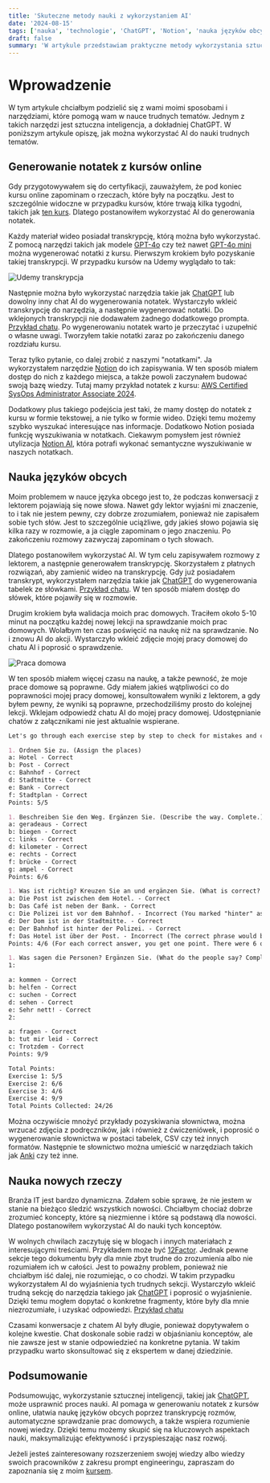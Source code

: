 ```yaml
---
title: 'Skuteczne metody nauki z wykorzystaniem AI'
date: '2024-08-15'
tags: ['nauka', 'technologie', 'ChatGPT', 'Notion', 'nauka języków obcych', 'notatki', 'efektywna nauka']
draft: false
summary: 'W artykule przedstawiam praktyczne metody wykorzystania sztucznej inteligencji, w tym ChatGPT, do nauki. Opisuję, jak AI może wspierać tworzenie notatek z kursów online, ułatwiać naukę języków obcych oraz pomagać w zrozumieniu skomplikowanych koncepcji. Dzięki tym narzędziom możliwe jest efektywne przyswajanie wiedzy i budowanie solidnej bazy informacji.'
---
```


# Wprowadzenie
W tym artykule chciałbym podzielić się z wami moimi sposobami i narzędziami, które pomogą wam w nauce trudnych tematów. Jednym z takich narzędzi jest sztuczna inteligencja, a dokładniej ChatGPT. W poniższym artykule opiszę, jak można wykorzystać AI do nauki trudnych tematów.

## Generowanie notatek z kursów online
Gdy przygotowywałem się do certyfikacji, zauważyłem, że pod koniec kursu online zapominam o rzeczach, które były na początku. Jest to szczególnie widoczne w przypadku kursów, które trwają kilka tygodni, takich jak [ten kurs](https://www.udemy.com/course/aws-certified-solutions-architect-associate-saa-c03). Dlatego postanowiłem wykorzystać AI do generowania notatek.

Każdy materiał wideo posiadał transkrypcję, którą można było wykorzystać. Z pomocą narzędzi takich jak modele [GPT-4o](https://platform.openai.com/docs/models/gpt-4o) czy też nawet [GPT-4o mini](https://platform.openai.com/docs/models/gpt-4o-mini) można wygenerować notatki z kursu. Pierwszym krokiem było pozyskanie takiej transkrypcji. W przypadku kursów na Udemy wyglądało to tak:

![Udemy transkrypcja](/blog/skuteczne-metody-nauki-z-ai/transkrypcja.jpg?style=centerme)

Następnie można było wykorzystać narzędzia takie jak [ChatGPT](https://chatgpt.com/) lub dowolny inny chat AI do wygenerowania notatek. Wystarczyło wkleić transkrypcję do narzędzia, a następnie wygenerować notatki. Do wklejonych transkrypcji nie dodawałem żadnego dodatkowego prompta. [Przykład chatu](https://chatgpt.com/share/2d7af9f8-76c2-4ede-8a1f-206b5f7d6055). Po wygenerowaniu notatek warto je przeczytać i uzupełnić o własne uwagi. Tworzyłem takie notatki zaraz po zakończeniu danego rozdziału kursu.

Teraz tylko pytanie, co dalej zrobić z naszymi "notatkami". Ja wykorzystałem narzędzie [Notion](https://www.notion.so/) do ich zapisywania. W ten sposób miałem dostęp do nich z każdego miejsca, a także powoli zaczynałem budować swoją bazę wiedzy. Tutaj mamy przykład notatek z kursu: [AWS Certified SysOps Administrator Associate 2024](https://shadowed-health-fce.notion.site/AWS-Certified-SysOps-Administrator-Associate-2024-905050c84f37417aaefcb56ea1e533f2).

Dodatkowy plus takiego podejścia jest taki, że mamy dostęp do notatek z kursu w formie tekstowej, a nie tylko w formie wideo. Dzięki temu możemy szybko wyszukać interesujące nas informacje. Dodatkowo Notion posiada funkcję wyszukiwania w notatkach. Ciekawym pomysłem jest również utylizacja [Notion AI](https://www.notion.so/product/ai), która potrafi wykonać semantyczne wyszukiwanie w naszych notatkach.

## Nauka języków obcych
Moim problemem w nauce języka obcego jest to, że podczas konwersacji z lektorem pojawiają się nowe słowa. Nawet gdy lektor wyjaśni mi znaczenie, to i tak nie jestem pewny, czy dobrze zrozumiałem, ponieważ nie zapisałem sobie tych słów. Jest to szczególnie uciążliwe, gdy jakieś słowo pojawia się kilka razy w rozmowie, a ja ciągle zapominam o jego znaczeniu. Po zakończeniu rozmowy zazwyczaj zapominam o tych słowach.

Dlatego postanowiłem wykorzystać AI. W tym celu zapisywałem rozmowy z lektorem, a następnie generowałem transkrypcję. Skorzystałem z płatnych rozwiązań, aby zamienić wideo na transkrypcję. Gdy już posiadałem transkrypt, wykorzystałem narzędzia takie jak [ChatGPT](https://chatgpt.com/) do wygenerowania tabelek ze słówkami. [Przykład chatu](https://chatgpt.com/share/e2225c2d-4e81-4b70-afd8-46d078913b90). W ten sposób miałem dostęp do słówek, które pojawiły się w rozmowie.

Drugim krokiem była walidacja moich prac domowych. Traciłem około 5-10 minut na początku każdej nowej lekcji na sprawdzanie moich prac domowych. Wolałbym ten czas poświęcić na naukę niż na sprawdzanie. No i znowu AI do akcji. Wystarczyło wkleić zdjęcie mojej pracy domowej do chatu AI i poprosić o sprawdzenie.

![Praca domowa](/blog/skuteczne-metody-nauki-z-ai/praca-domowa.jpg?style=centerme)

W ten sposób miałem więcej czasu na naukę, a także pewność, że moje prace domowe są poprawne. Gdy miałem jakieś wątpliwości co do poprawności mojej pracy domowej, konsultowałem wyniki z lektorem, a gdy byłem pewny, że wyniki są poprawne, przechodziliśmy prosto do kolejnej lekcji. Wklejam odpowiedź chatu AI do mojej pracy domowej. Udostępnianie chatów z załącznikami nie jest aktualnie wspierane.

```markdown
Let's go through each exercise step by step to check for mistakes and calculate your points.

1. Ordnen Sie zu. (Assign the places)
a: Hotel - Correct
b: Post - Correct
c: Bahnhof - Correct
d: Stadtmitte - Correct
e: Bank - Correct
f: Stadtplan - Correct
Points: 5/5

1. Beschreiben Sie den Weg. Ergänzen Sie. (Describe the way. Complete.)
a: geradeaus - Correct
b: biegen - Correct
c: links - Correct
d: kilometer - Correct
e: rechts - Correct
f: brücke - Correct
g: ampel - Correct
Points: 6/6

1. Was ist richtig? Kreuzen Sie an und ergänzen Sie. (What is correct? Check and complete.)
a: Die Post ist zwischen dem Hotel. - Correct
b: Das Café ist neben der Bank. - Correct
c: Die Polizei ist vor dem Bahnhof. - Incorrect (You marked "hinter" as correct. The text says "vor dem Bahnhof," so this is incorrect.)
d: Der Dom ist in der Stadtmitte. - Correct
e: Der Bahnhof ist hinter der Polizei. - Correct
f: Das Hotel ist über der Post. - Incorrect (The correct phrase would be "über der Post," but it seems to have a small mistake in completion; the article "der" is not completed.)
Points: 4/6 (For each correct answer, you get one point. There were 6 questions, and 4 were correct.)

1. Was sagen die Personen? Ergänzen Sie. (What do the people say? Complete.)
1:

a: kommen - Correct
b: helfen - Correct
c: suchen - Correct
d: sehen - Correct
e: Sehr nett! - Correct
2:

a: fragen - Correct
b: tut mir leid - Correct
c: Trotzdem - Correct
Points: 9/9

Total Points:
Exercise 1: 5/5
Exercise 2: 6/6
Exercise 3: 4/6
Exercise 4: 9/9
Total Points Collected: 24/26
```

Można oczywiście mnożyć przykłady pozyskiwania słownictwa, można wrzucać zdjęcia z podręczników, jak i również z ćwiczeniówek, i poprosić o wygenerowanie słownictwa w postaci tabelek, CSV czy też innych formatów. Następnie te słownictwo można umieścić w narzędziach takich jak [Anki](https://apps.ankiweb.net/) czy też inne. 

## Nauka nowych rzeczy
Branża IT jest bardzo dynamiczna. Zdałem sobie sprawę, że nie jestem w stanie na bieżąco śledzić wszystkich nowości. Chciałbym chociaż dobrze zrozumieć koncepty, które są niezmienne i które są podstawą dla nowości. Dlatego postanowiłem wykorzystać AI do nauki tych konceptów.

W wolnych chwilach zaczytuję się w blogach i innych materiałach z interesującymi treściami. Przykładem może być [12Factor](https://12factor.net/pl/). Jednak pewne sekcje tego dokumentu były dla mnie zbyt trudne do zrozumienia albo nie rozumiałem ich w całości. Jest to poważny problem, ponieważ nie chciałbym iść dalej, nie rozumiejąc, o co chodzi. W takim przypadku wykorzystałem AI do wyjaśnienia tych trudnych sekcji. Wystarczyło wkleić trudną sekcję do narzędzia takiego jak [ChatGPT](https://chatgpt.com/) i poprosić o wyjaśnienie. Dzięki temu mogłem dopytać o konkretne fragmenty, które były dla mnie niezrozumiałe, i uzyskać odpowiedzi. [Przykład chatu](https://chatgpt.com/share/8fb762e2-a08b-436c-a3c2-9d8d99d4200e)

Czasami konwersacje z chatem AI były długie, ponieważ dopytywałem o kolejne kwestie. Chat doskonale sobie radzi w objaśnianiu konceptów, ale nie zawsze jest w stanie odpowiedzieć na konkretne pytania. W takim przypadku warto skonsultować się z ekspertem w danej dziedzinie.

## Podsumowanie
Podsumowując, wykorzystanie sztucznej inteligencji, takiej jak [ChatGPT](https://chatgpt.com/), może usprawnić proces nauki. AI pomaga w generowaniu notatek z kursów online, ułatwia naukę języków obcych poprzez transkrypcję rozmów, automatyczne sprawdzanie prac domowych, a także wspiera rozumienie nowej wiedzy. Dzięki temu możemy skupić się na kluczowych aspektach nauki, maksymalizując efektywność i przyspieszając nasz rozwój.

Jeżeli jesteś zainteresowany rozszerzeniem swojej wiedzy albo wiedzy swoich pracowników z zakresu prompt engineeringu, zapraszam do zapoznania się z moim [kursem](https://aidlazabieganych.pl/training).
